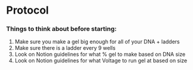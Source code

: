 # Protocol 

### Things to think about before starting:

1. Make sure you make a gel big enough for all of your DNA + ladders
2. Make sure there is a ladder every 9 wells
3. Look on Notion guidelines for what % gel to make based on DNA size 
4. Look on Notion guidelines for what Voltage to run gel at based on size 


